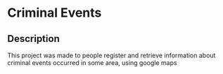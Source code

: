 # Criminal Events

## Description

This project was made to people register and retrieve information about criminal events occurred in
some area, using google maps
